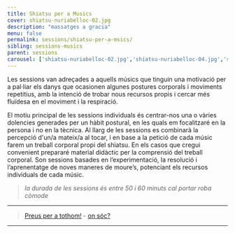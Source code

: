 ```yaml
---
title: Shiatsu per a Musics
cover: shiatsu-nuriabelloc-02.jpg
description: "massatges a gracia"
menu: false
permalink: sessions/shiatsu-per-a-msics/
sibling: sessions-musics
parent: sessions
carousel: ['shiatsu-nuriabelloc-02.jpg','shiatsu-nuriabelloc-04.jpg','shiatsu-nuriabelloc-07.jpg','shiatsu-nuriabelloc-10.jpg','shiatsu-nuriabelloc-11.jpg','shiatsu-nuriabelloc-15.jpg']
---
```


Les sessions van adreçades a aquells músics que tinguin una motivació per a pal·liar els danys que ocasionen algunes postures corporals i moviments repetitius, amb la intenció de trobar nous recursos propis i cercar més fluïdesa en el moviment i la respiració.

El motiu principal de les sessions individuals és centrar-nos una o vàries dolencies generades per un hàbit postural, en les quals em focalitzaré en la persona i no en la tècnica.  Al llarg de les sessions es combinarà la percepció d'un/a mateix/a al tocar, i en base a la petició de cada músic farem un treball corporal propi del shiatsu. En els casos que cregui convenient prepararé material didàctic per la comprensió del treball corporal. Son sessions basades en l’experimentació, la resolució i l’aprenentatge de noves maneres de moure’s, potenciant els recursos individuals de cada músic.

> _la durada de les sessions és entre 50 i 60 minuts cal portar roba còmode_

---

> [Preus per a tothom!]({{site.baseurl}}/preus) - [on sóc?]({{site.baseurl}}/contacte)

---
